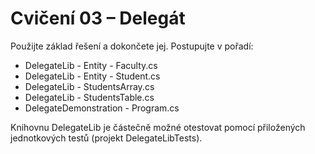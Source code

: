 # Cvičení 03 – Delegát
Použijte základ řešení a dokončete jej. Postupujte v pořadí:

* DelegateLib - Entity - Faculty.cs
* DelegateLib - Entity - Student.cs
* DelegateLib - StudentsArray.cs
* DelegateLib - StudentsTable.cs
* DelegateDemonstration - Program.cs

Knihovnu DelegateLib je částečně možné otestovat pomocí přiložených jednotkových testů (projekt DelegateLibTests).